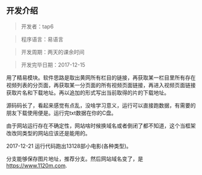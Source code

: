 ## 开发介绍
> 开发者：tap6 

> 程序语言：易语言

> 开发周期：两天的课余时间

>开发完毕日期：2017-12-15


用了精易模块。软件思路是取出黄网所有栏目的链接，再获取某一栏目里所有存在视频列表的分页面，再获取某一分页面的所有视频页面链接，再进入视频页面链接获取片名和下载地址。再以追加的形式写出当前取得的片的下载地址。

源码码长了，看起来感觉有点乱，没啥学习意义，运行可以直接跑数据，有需要的朋友下载使用便是。运行完txt数据在你的C盘。

由于网站运行存在不确定性，网站啥时候换域名或者倒闭了都不知道，这个当框架改改同类型的网站应该还是能用的。

2017-12-21 运行代码跑出13128部小电影(各种类型)。

分支能够保存图片地址，推荐分支。然后网站域名变了，是 https://www.1120m.com.


